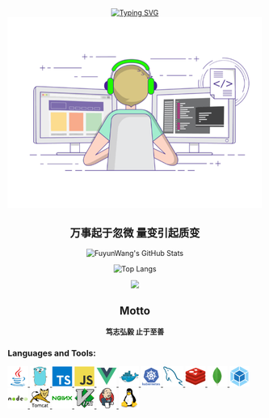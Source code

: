 <div align="center">
  <div align="center">
    <a href="https://juejin.cn/post/7223374346094329911">
      <img src="https://readme-typing-svg.demolab.com?font=Fira+Code&pause=1000&width=435&lines=一个虽身处底端却仍然期待爬到金字塔顶峰的蜗牛;穷且益坚，不坠青云之志&center=true&size=28" alt="Typing SVG" />
    </a>
  </div>
  <div align="center">
  <img src="./images/coding.gif" />
</div>

## 万事起于忽微 量变引起质变
![FuyunWang's GitHub Stats](https://github-readme-stats.vercel.app/api?username=fuyunwang&show_icons=true&hide_border=true&theme=cobalt)

![Top Langs](https://github-readme-stats.vercel.app/api/top-langs/?username=fuyunwang&theme=cobalt)

![](https://activity-graph.herokuapp.com/graph?username=fuyunwang&theme=github)

## Motto

**笃志弘毅 止于至善**

<h3 align="left">Languages and Tools:</h3>
<p align="left">
    <a
            href="https://www.java.com/zh-CN/" target="_blank"> <img
            src="https://github.com/devicons/devicon/blob/master/icons/java/java-original.svg" alt="java"
            width="40" height="40"/> </a><a
            href="https://golang.org/" target="_blank"> <img
            src="https://github.com/devicons/devicon/blob/master/icons/go/go-original.svg" alt="go"
            width="40" height="40"/> </a>
    <a
            href="https://www.typescriptlang.org/" target="_blank"> <img
            src="https://github.com/devicons/devicon/blob/master/icons/typescript/typescript-original.svg" alt="typescript"
            width="40" height="40"/> </a>
    <a href="https://developer.mozilla.org/en-US/docs/Web/JavaScript" target="_blank">
        <img src="https://github.com/devicons/devicon/blob/master/icons/javascript/javascript-original.svg" alt="javascript"
             width="40" height="40"/> </a>
    <a href="https://cn.vuejs.org/" target="_blank">
        <img src="https://github.com/devicons/devicon/blob/master/icons/vuejs/vuejs-original.svg" alt="vuejs"
             width="40" height="40"/>
    </a>
     <a
            href="https://www.docker.com/" target="_blank"> <img
            src="https://github.com/devicons/devicon/blob/master/icons/docker/docker-original.svg" alt="docker"
            width="40" height="40"/> </a>
    <a href="https://kubernetes.io/" target="_blank">
        <img src="https://github.com/devicons/devicon/blob/master/icons/kubernetes/kubernetes-plain-wordmark.svg" alt="kubernetes"
             width="40" height="40"/> 
    </a>
    <a href="https://www.mysql.com" target="_blank"> <img
            src="https://github.com/devicons/devicon/blob/master/icons/mysql/mysql-original.svg" alt="mysql" width="40"
            height="40"/> </a>
    <a
            href="https://redis.io/" target="_blank"> <img
            src="https://github.com/devicons/devicon/blob/master/icons/redis/redis-original.svg" alt="redis"
            width="40" height="40"/> </a> <a
            href="https://www.mongodb.com/" target="_blank"> <img
            src="https://github.com/devicons/devicon/blob/master/icons/mongodb/mongodb-original.svg" alt="mongodb"
            width="40" height="40"/> </a>
    <a href="https://webpack.js.org" target="_blank"> <img
            src="https://github.com/devicons/devicon/blob/master/icons/webpack/webpack-original.svg" alt="webpack" width="40"
            height="40"/> </a>
    <a href="https://nodejs.org" target="_blank"> <img
            src="https://github.com/devicons/devicon/blob/master/icons/nodejs/nodejs-original-wordmark.svg" alt="nodejs"
            width="40" height="40"/> </a> <a href="https://tomcat.apache.org/" target="_blank"> <img
            src="https://github.com/devicons/devicon/blob/master/icons/tomcat/tomcat-original-wordmark.svg" alt="tomcat"
            width="40" height="40"/> </a>
    <a href="https://www.nginx.com" target="_blank"> <img
            src="https://github.com/devicons/devicon/blob/master/icons/nginx/nginx-original.svg" alt="nginx" width="40"
            height="40"/> </a>
    <a
            href="https://github.com/vim/vim" target="_blank"> <img
            src="https://github.com/devicons/devicon/blob/master/icons/vim/vim-original.svg" alt="vim"
            width="40" height="40"/> </a>
    <a href="https://www.jenkins.io" target="_blank"> <img
        src="https://github.com/devicons/devicon/blob/master/icons/jenkins/jenkins-original.svg" alt="jenkins" width="40" height="40"/> </a>
    <a
        href="https://www.linux.org/" target="_blank"> <img
        src="https://github.com/devicons/devicon/blob/master/icons/linux/linux-original.svg" alt="linux" width="40"
        height="40"/> </a>

</p>

